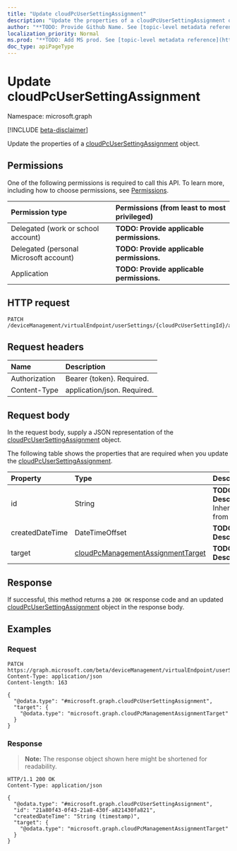 ```yaml
---
title: "Update cloudPcUserSettingAssignment"
description: "Update the properties of a cloudPcUserSettingAssignment object."
author: "**TODO: Provide Github Name. See [topic-level metadata reference](https://msgo.azurewebsites.net/add/document/guidelines/metadata.html#topic-level-metadata)**"
localization_priority: Normal
ms.prod: "**TODO: Add MS prod. See [topic-level metadata reference](https://msgo.azurewebsites.net/add/document/guidelines/metadata.html#topic-level-metadata)**"
doc_type: apiPageType
---
```


# Update cloudPcUserSettingAssignment
Namespace: microsoft.graph

[!INCLUDE [beta-disclaimer](../../includes/beta-disclaimer.md)]

Update the properties of a [cloudPcUserSettingAssignment](../resources/cloudpcusersettingassignment.md) object.

## Permissions
One of the following permissions is required to call this API. To learn more, including how to choose permissions, see [Permissions](/graph/permissions-reference).

|Permission type|Permissions (from least to most privileged)|
|:---|:---|
|Delegated (work or school account)|**TODO: Provide applicable permissions.**|
|Delegated (personal Microsoft account)|**TODO: Provide applicable permissions.**|
|Application|**TODO: Provide applicable permissions.**|

## HTTP request

<!-- {
  "blockType": "ignored"
}
-->
``` http
PATCH /deviceManagement/virtualEndpoint/userSettings/{cloudPcUserSettingId}/assignments/{cloudPcUserSettingAssignmentId}
```

## Request headers
|Name|Description|
|:---|:---|
|Authorization|Bearer {token}. Required.|
|Content-Type|application/json. Required.|

## Request body
In the request body, supply a JSON representation of the [cloudPcUserSettingAssignment](../resources/cloudpcusersettingassignment.md) object.

The following table shows the properties that are required when you update the [cloudPcUserSettingAssignment](../resources/cloudpcusersettingassignment.md).

|Property|Type|Description|
|:---|:---|:---|
|id|String|**TODO: Add Description** Inherited from [entity](../resources/entity.md)|
|createdDateTime|DateTimeOffset|**TODO: Add Description**|
|target|[cloudPcManagementAssignmentTarget](../resources/cloudpcmanagementassignmenttarget.md)|**TODO: Add Description**|



## Response

If successful, this method returns a `200 OK` response code and an updated [cloudPcUserSettingAssignment](../resources/cloudpcusersettingassignment.md) object in the response body.

## Examples

### Request
<!-- {
  "blockType": "request",
  "name": "update_cloudpcusersettingassignment"
}
-->
``` http
PATCH https://graph.microsoft.com/beta/deviceManagement/virtualEndpoint/userSettings/{cloudPcUserSettingId}/assignments/{cloudPcUserSettingAssignmentId}
Content-Type: application/json
Content-length: 163

{
  "@odata.type": "#microsoft.graph.cloudPcUserSettingAssignment",
  "target": {
    "@odata.type": "microsoft.graph.cloudPcManagementAssignmentTarget"
  }
}
```


### Response
>**Note:** The response object shown here might be shortened for readability.
<!-- {
  "blockType": "response",
  "truncated": true
}
-->
``` http
HTTP/1.1 200 OK
Content-Type: application/json

{
  "@odata.type": "#microsoft.graph.cloudPcUserSettingAssignment",
  "id": "21a80f43-0f43-21a8-430f-a821430fa821",
  "createdDateTime": "String (timestamp)",
  "target": {
    "@odata.type": "microsoft.graph.cloudPcManagementAssignmentTarget"
  }
}
```

